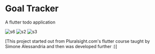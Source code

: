 # Goal Tracker

A flutter todo application


![s6](https://user-images.githubusercontent.com/20375221/53680240-6c819e00-3c8d-11e9-827e-9916b9fced85.png)
   ![s2](https://user-images.githubusercontent.com/20375221/53680117-478c2b80-3c8b-11e9-8e40-0ac74199525b.png)   ![s3](https://user-images.githubusercontent.com/20375221/53680118-4a871c00-3c8b-11e9-9f31-16df3ac45272.png)
   
   
[This project started out from Pluralsight.com's flutter course taught by Simone Alessandria and then was developed further :)]
